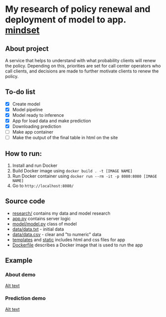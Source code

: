 # My research of policy renewal and deployment of model to app. [mindset](http://mind-set.ru/)

## About project
A service that helps to understand with what probability clients will renew the policy. Depending on this, priorities are set for call center operators who call clients, and decisions are made to further motivate clients to renew the policy.


## To-do list

- [x] Create model
- [x] Model pipeline
- [x] Model ready to inference
- [x] App for load data and make prediction
- [x] Downloading prediction
- [ ] Make app container
- [ ] Make the output of the final table in html on the site

## How to run:
1. Install and run Docker
2. Build Docker image using `docker build . -t [IMAGE NAME]`
3. Run Docker container using `docker run --rm -it -p 8080:8080 [IMAGE NAME]`
4. Go to `http://localhost:8080/`

## Source code
* [research/](research/) contains my data and model research
* [app.py](app.py) contains server logic
* [model/model.py](model/model.py) class of model
* [data/data.txt](data/data.txt) - initial data
* [data/data.csv](data/data.csv) - clear and "to numeric" data
* [templates](templates/) and [static](static/) includes html and css files for app
* [Dockerfile](Dockerfile) describes a Docker image that is used to run the app

## Example
### About demo
[Alt text](readme_data/about.gif)


### Prediction demo
[Alt text](readme_data/prediction.gif)
